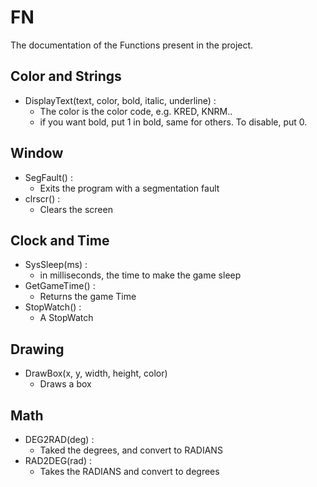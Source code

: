 # FN
The documentation of the Functions present in the project.

## Color and Strings
- DisplayText(text, color, bold, italic, underline) :
    - The color is the color code, e.g. KRED, KNRM..
    - if you want bold, put 1 in bold, same for others. To disable, put 0.

## Window

- SegFault() :
    - Exits the program with a segmentation fault
- clrscr() :
    - Clears the screen 

## Clock and Time
- SysSleep(ms) :
    - in milliseconds, the time to make the game sleep
- GetGameTime() :
    - Returns the game Time
- StopWatch() :
    - A StopWatch

## Drawing
- DrawBox(x, y, width, height, color)
    - Draws a box

## Math
- DEG2RAD(deg) :
    - Taked the degrees, and convert to RADIANS
- RAD2DEG(rad) :
    - Takes the RADIANS and convert to degrees

